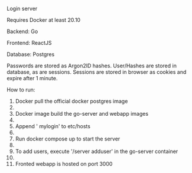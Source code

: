 Login server

Requires Docker at least 20.10

Backend:    Go

Frontend:   ReactJS

Database:   Postgres


Passwords are stored as Argon2ID hashes. User/Hashes are stored in database, as are sessions. Sessions are stored in browser as cookies and expire after 1 minute.


How to run:

1.  Docker pull the official docker postgres image
2.  
3.  Docker image build the go-server and webapp images
4.  
5.  Append '<server IP> mylogin' to etc/hosts
6.  
7.  Run docker compose up to start the server
8.  
9.  To add users, execute '/server adduser' in the go-server container
10.  
11.  Fronted webapp is hosted on port 3000
